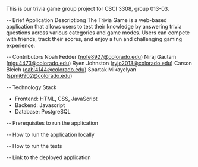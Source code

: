 This is our trivia game group project for CSCI 3308, group 013-03.

-- Brief Application Descriptiong
The Trivia Game is a web-based application that allows users to test their knowledge by answering trivia questions across various categories and game modes. Users can compete with friends, track their scores, and enjoy a fun and challenging gaming experience.

-- Contributors
Noah Fedder (nofe8927@colorado.edu)
Niraj Gautam (nigu4473@colorado.edu) 
Ryen Johnston (ryjo2013@colorado.edu)
Carson Bleich (cabl4144@colorado.edu)
Spartak Mikayelyan (spmi6902@colorado.edu)

-- Technology Stack
- Frontend: HTML, CSS, JavaScript
- Backend: Javascript
- Database: PostgreSQL

-- Prerequisites to run the application

-- How to run the application locally

-- How to run the tests

-- Link to the deployed application
